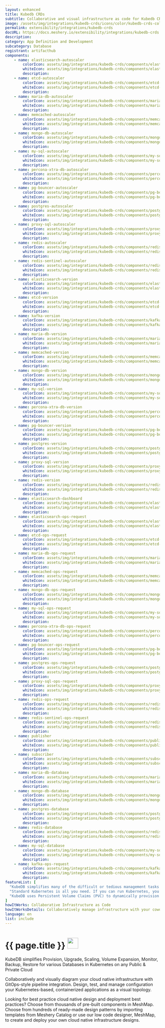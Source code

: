 ```yaml
---
layout: enhanced
title: Kubedb CRDs
subtitle: Collaborative and visual infrastructure as code for Kubedb CRDs
image: /assets/img/integrations/kubedb-crds/icons/color/kubedb-crds-color.svg
permalink: extensibility/integrations/kubedb-crds
docURL: https://docs.meshery.io/extensibility/integrations/kubedb-crds
description: 
category: App Definition and Development
subcategory: Database
registrant: artifacthub
components: 
	- name: elasticsearch-autoscaler
		colorIcon: assets/img/integrations/kubedb-crds/components/elasticsearch-autoscaler/icons/color/elasticsearch-autoscaler-color.svg
		whiteIcon: assets/img/integrations/kubedb-crds/components/elasticsearch-autoscaler/icons/white/elasticsearch-autoscaler-white.svg
		description: 
	- name: etcd-autoscaler
		colorIcon: assets/img/integrations/kubedb-crds/components/etcd-autoscaler/icons/color/etcd-autoscaler-color.svg
		whiteIcon: assets/img/integrations/kubedb-crds/components/etcd-autoscaler/icons/white/etcd-autoscaler-white.svg
		description: 
	- name: maria-db-autoscaler
		colorIcon: assets/img/integrations/kubedb-crds/components/maria-db-autoscaler/icons/color/maria-db-autoscaler-color.svg
		whiteIcon: assets/img/integrations/kubedb-crds/components/maria-db-autoscaler/icons/white/maria-db-autoscaler-white.svg
		description: 
	- name: memcached-autoscaler
		colorIcon: assets/img/integrations/kubedb-crds/components/memcached-autoscaler/icons/color/memcached-autoscaler-color.svg
		whiteIcon: assets/img/integrations/kubedb-crds/components/memcached-autoscaler/icons/white/memcached-autoscaler-white.svg
		description: 
	- name: mongo-db-autoscaler
		colorIcon: assets/img/integrations/kubedb-crds/components/mongo-db-autoscaler/icons/color/mongo-db-autoscaler-color.svg
		whiteIcon: assets/img/integrations/kubedb-crds/components/mongo-db-autoscaler/icons/white/mongo-db-autoscaler-white.svg
		description: 
	- name: my-sql-autoscaler
		colorIcon: assets/img/integrations/kubedb-crds/components/my-sql-autoscaler/icons/color/my-sql-autoscaler-color.svg
		whiteIcon: assets/img/integrations/kubedb-crds/components/my-sql-autoscaler/icons/white/my-sql-autoscaler-white.svg
		description: 
	- name: percona-xtra-db-autoscaler
		colorIcon: assets/img/integrations/kubedb-crds/components/percona-xtra-db-autoscaler/icons/color/percona-xtra-db-autoscaler-color.svg
		whiteIcon: assets/img/integrations/kubedb-crds/components/percona-xtra-db-autoscaler/icons/white/percona-xtra-db-autoscaler-white.svg
		description: 
	- name: pg-bouncer-autoscaler
		colorIcon: assets/img/integrations/kubedb-crds/components/pg-bouncer-autoscaler/icons/color/pg-bouncer-autoscaler-color.svg
		whiteIcon: assets/img/integrations/kubedb-crds/components/pg-bouncer-autoscaler/icons/white/pg-bouncer-autoscaler-white.svg
		description: 
	- name: postgres-autoscaler
		colorIcon: assets/img/integrations/kubedb-crds/components/postgres-autoscaler/icons/color/postgres-autoscaler-color.svg
		whiteIcon: assets/img/integrations/kubedb-crds/components/postgres-autoscaler/icons/white/postgres-autoscaler-white.svg
		description: 
	- name: proxy-sql-autoscaler
		colorIcon: assets/img/integrations/kubedb-crds/components/proxy-sql-autoscaler/icons/color/proxy-sql-autoscaler-color.svg
		whiteIcon: assets/img/integrations/kubedb-crds/components/proxy-sql-autoscaler/icons/white/proxy-sql-autoscaler-white.svg
		description: 
	- name: redis-autoscaler
		colorIcon: assets/img/integrations/kubedb-crds/components/redis-autoscaler/icons/color/redis-autoscaler-color.svg
		whiteIcon: assets/img/integrations/kubedb-crds/components/redis-autoscaler/icons/white/redis-autoscaler-white.svg
		description: 
	- name: redis-sentinel-autoscaler
		colorIcon: assets/img/integrations/kubedb-crds/components/redis-sentinel-autoscaler/icons/color/redis-sentinel-autoscaler-color.svg
		whiteIcon: assets/img/integrations/kubedb-crds/components/redis-sentinel-autoscaler/icons/white/redis-sentinel-autoscaler-white.svg
		description: 
	- name: elasticsearch-version
		colorIcon: assets/img/integrations/kubedb-crds/components/elasticsearch-version/icons/color/elasticsearch-version-color.svg
		whiteIcon: assets/img/integrations/kubedb-crds/components/elasticsearch-version/icons/white/elasticsearch-version-white.svg
		description: 
	- name: etcd-version
		colorIcon: assets/img/integrations/kubedb-crds/components/etcd-version/icons/color/etcd-version-color.svg
		whiteIcon: assets/img/integrations/kubedb-crds/components/etcd-version/icons/white/etcd-version-white.svg
		description: 
	- name: kafka-version
		colorIcon: assets/img/integrations/kubedb-crds/components/kafka-version/icons/color/kafka-version-color.svg
		whiteIcon: assets/img/integrations/kubedb-crds/components/kafka-version/icons/white/kafka-version-white.svg
		description: 
	- name: maria-db-version
		colorIcon: assets/img/integrations/kubedb-crds/components/maria-db-version/icons/color/maria-db-version-color.svg
		whiteIcon: assets/img/integrations/kubedb-crds/components/maria-db-version/icons/white/maria-db-version-white.svg
		description: 
	- name: memcached-version
		colorIcon: assets/img/integrations/kubedb-crds/components/memcached-version/icons/color/memcached-version-color.svg
		whiteIcon: assets/img/integrations/kubedb-crds/components/memcached-version/icons/white/memcached-version-white.svg
		description: 
	- name: mongo-db-version
		colorIcon: assets/img/integrations/kubedb-crds/components/mongo-db-version/icons/color/mongo-db-version-color.svg
		whiteIcon: assets/img/integrations/kubedb-crds/components/mongo-db-version/icons/white/mongo-db-version-white.svg
		description: 
	- name: my-sql-version
		colorIcon: assets/img/integrations/kubedb-crds/components/my-sql-version/icons/color/my-sql-version-color.svg
		whiteIcon: assets/img/integrations/kubedb-crds/components/my-sql-version/icons/white/my-sql-version-white.svg
		description: 
	- name: percona-xtra-db-version
		colorIcon: assets/img/integrations/kubedb-crds/components/percona-xtra-db-version/icons/color/percona-xtra-db-version-color.svg
		whiteIcon: assets/img/integrations/kubedb-crds/components/percona-xtra-db-version/icons/white/percona-xtra-db-version-white.svg
		description: 
	- name: pg-bouncer-version
		colorIcon: assets/img/integrations/kubedb-crds/components/pg-bouncer-version/icons/color/pg-bouncer-version-color.svg
		whiteIcon: assets/img/integrations/kubedb-crds/components/pg-bouncer-version/icons/white/pg-bouncer-version-white.svg
		description: 
	- name: postgres-version
		colorIcon: assets/img/integrations/kubedb-crds/components/postgres-version/icons/color/postgres-version-color.svg
		whiteIcon: assets/img/integrations/kubedb-crds/components/postgres-version/icons/white/postgres-version-white.svg
		description: 
	- name: proxy-sql-version
		colorIcon: assets/img/integrations/kubedb-crds/components/proxy-sql-version/icons/color/proxy-sql-version-color.svg
		whiteIcon: assets/img/integrations/kubedb-crds/components/proxy-sql-version/icons/white/proxy-sql-version-white.svg
		description: 
	- name: redis-version
		colorIcon: assets/img/integrations/kubedb-crds/components/redis-version/icons/color/redis-version-color.svg
		whiteIcon: assets/img/integrations/kubedb-crds/components/redis-version/icons/white/redis-version-white.svg
		description: 
	- name: elasticsearch-dashboard
		colorIcon: assets/img/integrations/kubedb-crds/components/elasticsearch-dashboard/icons/color/elasticsearch-dashboard-color.svg
		whiteIcon: assets/img/integrations/kubedb-crds/components/elasticsearch-dashboard/icons/white/elasticsearch-dashboard-white.svg
		description: 
	- name: elasticsearch-ops-request
		colorIcon: assets/img/integrations/kubedb-crds/components/elasticsearch-ops-request/icons/color/elasticsearch-ops-request-color.svg
		whiteIcon: assets/img/integrations/kubedb-crds/components/elasticsearch-ops-request/icons/white/elasticsearch-ops-request-white.svg
		description: 
	- name: etcd-ops-request
		colorIcon: assets/img/integrations/kubedb-crds/components/etcd-ops-request/icons/color/etcd-ops-request-color.svg
		whiteIcon: assets/img/integrations/kubedb-crds/components/etcd-ops-request/icons/white/etcd-ops-request-white.svg
		description: 
	- name: maria-db-ops-request
		colorIcon: assets/img/integrations/kubedb-crds/components/maria-db-ops-request/icons/color/maria-db-ops-request-color.svg
		whiteIcon: assets/img/integrations/kubedb-crds/components/maria-db-ops-request/icons/white/maria-db-ops-request-white.svg
		description: 
	- name: memcached-ops-request
		colorIcon: assets/img/integrations/kubedb-crds/components/memcached-ops-request/icons/color/memcached-ops-request-color.svg
		whiteIcon: assets/img/integrations/kubedb-crds/components/memcached-ops-request/icons/white/memcached-ops-request-white.svg
		description: 
	- name: mongo-db-ops-request
		colorIcon: assets/img/integrations/kubedb-crds/components/mongo-db-ops-request/icons/color/mongo-db-ops-request-color.svg
		whiteIcon: assets/img/integrations/kubedb-crds/components/mongo-db-ops-request/icons/white/mongo-db-ops-request-white.svg
		description: 
	- name: my-sql-ops-request
		colorIcon: assets/img/integrations/kubedb-crds/components/my-sql-ops-request/icons/color/my-sql-ops-request-color.svg
		whiteIcon: assets/img/integrations/kubedb-crds/components/my-sql-ops-request/icons/white/my-sql-ops-request-white.svg
		description: 
	- name: percona-xtra-db-ops-request
		colorIcon: assets/img/integrations/kubedb-crds/components/percona-xtra-db-ops-request/icons/color/percona-xtra-db-ops-request-color.svg
		whiteIcon: assets/img/integrations/kubedb-crds/components/percona-xtra-db-ops-request/icons/white/percona-xtra-db-ops-request-white.svg
		description: 
	- name: pg-bouncer-ops-request
		colorIcon: assets/img/integrations/kubedb-crds/components/pg-bouncer-ops-request/icons/color/pg-bouncer-ops-request-color.svg
		whiteIcon: assets/img/integrations/kubedb-crds/components/pg-bouncer-ops-request/icons/white/pg-bouncer-ops-request-white.svg
		description: 
	- name: postgres-ops-request
		colorIcon: assets/img/integrations/kubedb-crds/components/postgres-ops-request/icons/color/postgres-ops-request-color.svg
		whiteIcon: assets/img/integrations/kubedb-crds/components/postgres-ops-request/icons/white/postgres-ops-request-white.svg
		description: 
	- name: proxy-sql-ops-request
		colorIcon: assets/img/integrations/kubedb-crds/components/proxy-sql-ops-request/icons/color/proxy-sql-ops-request-color.svg
		whiteIcon: assets/img/integrations/kubedb-crds/components/proxy-sql-ops-request/icons/white/proxy-sql-ops-request-white.svg
		description: 
	- name: redis-ops-request
		colorIcon: assets/img/integrations/kubedb-crds/components/redis-ops-request/icons/color/redis-ops-request-color.svg
		whiteIcon: assets/img/integrations/kubedb-crds/components/redis-ops-request/icons/white/redis-ops-request-white.svg
		description: 
	- name: redis-sentinel-ops-request
		colorIcon: assets/img/integrations/kubedb-crds/components/redis-sentinel-ops-request/icons/color/redis-sentinel-ops-request-color.svg
		whiteIcon: assets/img/integrations/kubedb-crds/components/redis-sentinel-ops-request/icons/white/redis-sentinel-ops-request-white.svg
		description: 
	- name: publisher
		colorIcon: assets/img/integrations/kubedb-crds/components/publisher/icons/color/publisher-color.svg
		whiteIcon: assets/img/integrations/kubedb-crds/components/publisher/icons/white/publisher-white.svg
		description: 
	- name: subscriber
		colorIcon: assets/img/integrations/kubedb-crds/components/subscriber/icons/color/subscriber-color.svg
		whiteIcon: assets/img/integrations/kubedb-crds/components/subscriber/icons/white/subscriber-white.svg
		description: 
	- name: maria-db-database
		colorIcon: assets/img/integrations/kubedb-crds/components/maria-db-database/icons/color/maria-db-database-color.svg
		whiteIcon: assets/img/integrations/kubedb-crds/components/maria-db-database/icons/white/maria-db-database-white.svg
		description: 
	- name: mongo-db-database
		colorIcon: assets/img/integrations/kubedb-crds/components/mongo-db-database/icons/color/mongo-db-database-color.svg
		whiteIcon: assets/img/integrations/kubedb-crds/components/mongo-db-database/icons/white/mongo-db-database-white.svg
		description: 
	- name: postgres-database
		colorIcon: assets/img/integrations/kubedb-crds/components/postgres-database/icons/color/postgres-database-color.svg
		whiteIcon: assets/img/integrations/kubedb-crds/components/postgres-database/icons/white/postgres-database-white.svg
		description: 
	- name: redis-database
		colorIcon: assets/img/integrations/kubedb-crds/components/redis-database/icons/color/redis-database-color.svg
		whiteIcon: assets/img/integrations/kubedb-crds/components/redis-database/icons/white/redis-database-white.svg
		description: 
	- name: my-sql-database
		colorIcon: assets/img/integrations/kubedb-crds/components/my-sql-database/icons/color/my-sql-database-color.svg
		whiteIcon: assets/img/integrations/kubedb-crds/components/my-sql-database/icons/white/my-sql-database-white.svg
		description: 
	- name: kafka-ops-request
		colorIcon: assets/img/integrations/kubedb-crds/components/kafka-ops-request/icons/color/kafka-ops-request-color.svg
		whiteIcon: assets/img/integrations/kubedb-crds/components/kafka-ops-request/icons/white/kafka-ops-request-white.svg
		description: 
featureList: [
  "KubeDB simplifies many of the difficult or tedious management tasks of running a production grade databases on private and public clouds. Maintain one stack for all your stateless and stateful applications and simplify the operational complexity.",
  "Standard Kubernetes is all you need. If you can run Kubernetes, you can provision and manage databases using KubeDB. Use standard Kubernetes CLI and API to provision and manage databases.",
  "KubeDB uses Persistent Volume Claims (PVC) to dynamically provision disks for database instances. Using appropriately defined StorageClasses, KubeDB provisioned database instances are designed to scale from small development workloads up to performance-intensive workloads on private and public cloud environments."
]
howItWorks: Collaborative Infrastructure as Code
howItWorksDetails: Collaboratively manage infrastructure with your coworkers synchronously sharing the same designs.
language: en
list: include
---
```

<h1>{{ page.title }} <img src="{{ page.image }}" style="width: 35px; height: 35px;" /></h1>

<p>
KubeDB simplifies Provision, Upgrade, Scaling, Volume Expansion, Monitor, Backup, Restore for various Databases in Kubernetes on any Public & Private Cloud
</p>
<p>
    Collaboratively and visually diagram your cloud native infrastructure with GitOps-style pipeline integration. Design, test, and manage configuration your Kubernetes-based, containerized applications as a visual topology.
</p>
<p>
    Looking for best practice cloud native design and deployment best practices? Choose from thousands of pre-built components in MeshMap. Choose from hundreds of ready-made design patterns by importing templates from Meshery Catalog or use our low code designer, MeshMap, to create and deploy your own cloud native infrastructure designs.
</p>
